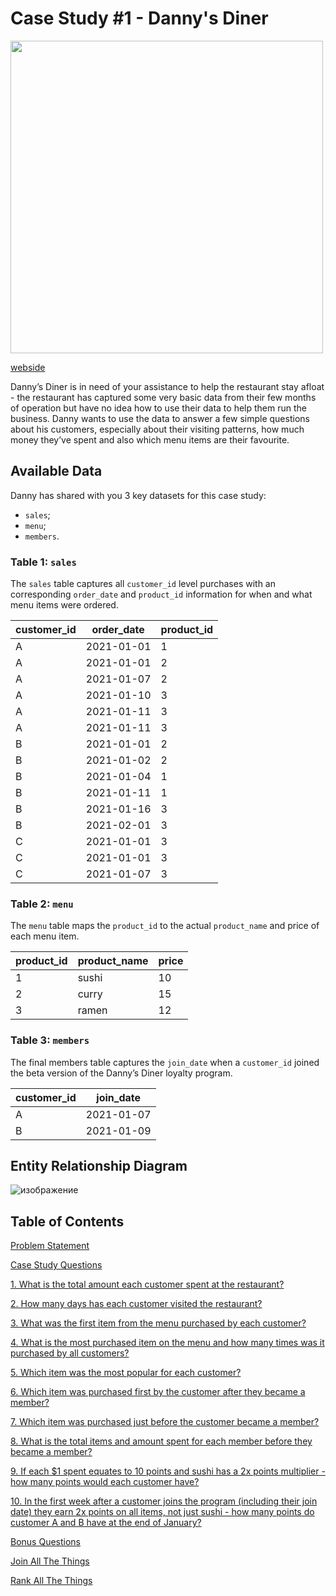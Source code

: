 # Case Study #1 - Danny's Diner 

<img src="https://user-images.githubusercontent.com/98699089/156034616-ef978d44-af18-4e54-9885-1ac376a009bf.png" width="500">

[webside](https://8weeksqlchallenge.com/case-study-1/)

Danny’s Diner is in need of your assistance to help the restaurant stay afloat - the restaurant has captured some very basic data from their few months of operation but have no idea how to use their data to help them run the business. Danny wants to use the data to answer a few simple questions about his customers, especially about their visiting patterns, how much money they’ve spent and also which menu items are their favourite.

## Available Data

Danny has shared with you 3 key datasets for this case study:
- `sales`;
- `menu`;
- `members`.

### Table 1: `sales`

The `sales` table captures all `customer_id` level purchases with an corresponding `order_date` and `product_id` information for when and what menu items were ordered.

| customer_id | order_date | product_id |
|-------------|------------|------------|
| A           | 2021-01-01 | 1          |
| A           | 2021-01-01 | 2          |
| A           | 2021-01-07 | 2          |
| A           | 2021-01-10 | 3          |
| A           | 2021-01-11 | 3          |
| A           | 2021-01-11 | 3          |
| B           | 2021-01-01 | 2          |
| B           | 2021-01-02 | 2          |
| B           | 2021-01-04 | 1          |
| B           | 2021-01-11 | 1          |
| B           | 2021-01-16 | 3          |
| B           | 2021-02-01 | 3          |
| C           | 2021-01-01 | 3          |
| C           | 2021-01-01 | 3          |
| C           | 2021-01-07 | 3          |

### Table 2: `menu`

The `menu` table maps the `product_id` to the actual `product_name` and price of each menu item.

| product_id | product_name | price |
|------------|--------------|-------|
| 1          | sushi        | 10    |
| 2          | curry        | 15    |
| 3          | ramen        | 12    |

### Table 3: `members`

The final members table captures the `join_date` when a `customer_id` joined the beta version of the Danny’s Diner loyalty program.

| customer_id | join_date  |
|-------------|------------|
| A           | 2021-01-07 |
| B           | 2021-01-09 |

## Entity Relationship Diagram

![изображение](https://user-images.githubusercontent.com/98699089/156034410-8775d5d2-eda5-4453-9e33-54bfef253084.png)


## Table of Contents

[Problem Statement](https://github.com/salomeanta/8_Week_SQL_Challenge/blob/Case-Study/Case%20Study%20%231%20-%20Danny's%20Diner%20/SOLUTION.md/#problem-statement)

[Case Study Questions](https://github.com/salomeanta/8_Week_SQL_Challenge/blob/Case-Study/Case%20Study%20%231%20-%20Danny's%20Diner%20/SOLUTION.md/#case-study-questions)

[1. What is the total amount each customer spent at the restaurant?](https://github.com/muryulia/8-Week-SQL-Challenge/blob/main/Case%20Study%20%231%20-%20Danny's%20Diner/Solution.md/#1-what-is-the-total-amount-each-customer-spent-at-the-restaurant)

[2. How many days has each customer visited the restaurant?](https://github.com/muryulia/8-Week-SQL-Challenge/blob/main/Case%20Study%20%231%20-%20Danny's%20Diner/Solution.md/#2-how-many-days-has-each-customer-visited-the-restaurant)

[3. What was the first item from the menu purchased by each customer?](https://github.com/muryulia/8-Week-SQL-Challenge/blob/main/Case%20Study%20%231%20-%20Danny's%20Diner/Solution.md/#3-what-was-the-first-item-from-the-menu-purchased-by-each-customer)

[4. What is the most purchased item on the menu and how many times was it purchased by all customers?](https://github.com/muryulia/8-Week-SQL-Challenge/blob/main/Case%20Study%20%231%20-%20Danny's%20Diner/Solution.md/#4-what-is-the-most-purchased-item-on-the-menu-and-how-many-times-was-it-purchased-by-all-customers)

[5. Which item was the most popular for each customer?](https://github.com/muryulia/8-Week-SQL-Challenge/blob/main/Case%20Study%20%231%20-%20Danny's%20Diner/Solution.md/#5-which-item-was-the-most-popular-for-each-customer)

[6. Which item was purchased first by the customer after they became a member?](https://github.com/muryulia/8-Week-SQL-Challenge/blob/main/Case%20Study%20%231%20-%20Danny's%20Diner/Solution.md/#6-which-item-was-purchased-first-by-the-customer-after-they-became-a-member)

[7. Which item was purchased just before the customer became a member?](https://github.com/muryulia/8-Week-SQL-Challenge/blob/main/Case%20Study%20%231%20-%20Danny's%20Diner/Solution.md/#7-which-item-was-purchased-just-before-the-customer-became-a-member)

[8. What is the total items and amount spent for each member before they became a member?](https://github.com/muryulia/8-Week-SQL-Challenge/blob/main/Case%20Study%20%231%20-%20Danny's%20Diner/Solution.md/#8-what-is-the-total-items-and-amount-spent-for-each-member-before-they-became-a-member)

[9. If each $1 spent equates to 10 points and sushi has a 2x points multiplier - how many points would each customer have?](https://github.com/muryulia/8-Week-SQL-Challenge/blob/main/Case%20Study%20%231%20-%20Danny's%20Diner/Solution.md/#9-if-each-1-spent-equates-to-10-points-and-sushi-has-a-2x-points-multiplier---how-many-points-would-each-customer-have)

[10. In the first week after a customer joins the program (including their join date) they earn 2x points on all items, not just sushi - how many points do customer A and B have at the end of January?](https://github.com/muryulia/8-Week-SQL-Challenge/blob/main/Case%20Study%20%231%20-%20Danny's%20Diner/Solution.md/#10-in-the-first-week-after-a-customer-joins-the-program-including-their-join-date-they-earn-2x-points-on-all-items-not-just-sushi---how-many-points-do-customer-a-and-b-have-at-the-end-of-january)

[Bonus Questions](https://github.com/muryulia/8-Week-SQL-Challenge/blob/main/Case%20Study%20%231%20-%20Danny's%20Diner/Solution.md/#bonus-questions)

[Join All The Things](https://github.com/muryulia/8-Week-SQL-Challenge/blob/main/Case%20Study%20%231%20-%20Danny's%20Diner/Solution.md/#join-all-the-things)

[Rank All The Things](https://github.com/muryulia/8-Week-SQL-Challenge/blob/main/Case%20Study%20%231%20-%20Danny's%20Diner/Solution.md/#rank-all-the-things)
